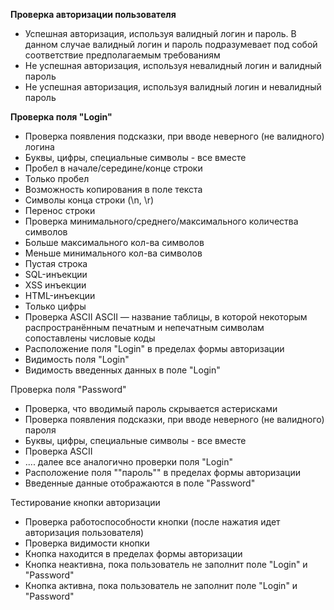 **Проверка авторизации пользователя**  
- Успешная авторизация, используя валидный логин и пароль. В данном случае валидный логин и пароль подразумевает под собой соответствие предполагаемым требованиям
- Не успешная авторизация, используя невалидный логин и валидный пароль
- Не успешная авторизация, используя валидный логин и невалидный пароль

**Проверка поля "Login"**  
- Проверка появления подсказки, при вводе неверного (не валидного) логина
- Буквы, цифры, специальные символы - все вместе
- Пробел в начале/середине/конце строки
- Только пробел
- Возможность копирования в поле текста
- Символы конца строки (\n, \r)
- Перенос строки
- Проверка минимального/среднего/максимального количества символов
- Больше максимального кол-ва символов
- Меньше минимального кол-ва символов
- Пустая строка
- SQL-инъекции 
- XSS инъекции
- НТМL-инъекции
- Только цифры
- Проверка ASCII
ASCII — название таблицы, в которой некоторым распространённым печатным и непечатным символам сопоставлены числовые коды
- Расположение поля "Login" в пределах формы авторизации
- Видимость поля "Login"
- Видимость введенных данных в поле "Login"

Проверка поля "Password"
- Проверка, что вводимый пароль скрывается астерисками
- Проверка появления подсказки, при вводе неверного (не валидного) пароля
- Буквы, цифры, специальные символы - все вместе
- Проверка ASCII
- .... далее все аналогично проверки поля "Login"
- Расположение поля ""пароль"" в пределах формы авторизации
- Введенные данные отображаются в поле "Password"

Тестирование кнопки авторизации
- Проверка работоспособности кнопки (после нажатия идет авторизация пользователя)
- Проверка видимости кнопки
- Кнопка находится в пределах формы авторизации
- Кнопка неактивна, пока пользователь не заполнит поле "Login" и "Password"
- Кнопка активна, пока пользователь не заполнит поле "Login" и "Password"
